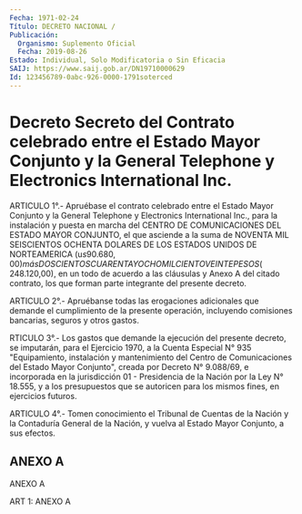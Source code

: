 ```yaml
---
Fecha: 1971-02-24
Título: DECRETO NACIONAL /
Publicación:
  Organismo: Suplemento Oficial
  Fecha: 2019-08-26
Estado: Individual, Solo Modificatoria o Sin Eficacia
SAIJ: https://www.saij.gob.ar/DN19710000629
Id: 123456789-0abc-926-0000-1791soterced
---
```

# Decreto Secreto del Contrato celebrado entre el Estado Mayor Conjunto y la General Telephone y Electronics International Inc.

<a id="1"></a>
ARTICULO 1°.- Apruébase el contrato celebrado entre el Estado Mayor Conjunto y la General Telephone y Electronics International Inc., para la instalación y puesta en marcha del CENTRO DE COMUNICACIONES DEL ESTADO MAYOR CONJUNTO, el que asciende a la suma de NOVENTA MIL SEISCIENTOS OCHENTA DOLARES DE LOS ESTADOS UNIDOS DE NORTEAMERICA (u$s 90.680,00) más DOSCIENTOS CUARENTA Y OCHO MIL CIENTO VEINTE PESOS ($ 248.120,00), en un todo de acuerdo a las cláusulas y Anexo A del citado contrato, los que forman parte integrante del presente decreto.

<a id="2"></a>
ARTICULO 2°.- Apruébanse todas las erogaciones adicionales que demande el cumplimiento de la presente operación, incluyendo comisiones bancarias, seguros y otros gastos.

<a id="3"></a>
RTICULO 3°.- Los gastos que demande la ejecución del presente decreto, se imputarán, para el Ejercicio 1970, a la Cuenta Especial N° 935 "Equipamiento, instalación y mantenimiento del Centro de Comunicaciones del Estado Mayor Conjunto", creada por Decreto N° 9.088/69, e incorporada en la jurisdicción 01 - Presidencia de la Nación por la Ley N° 18.555, y a los presupuestos que se autoricen para los mismos fines, en ejercicios futuros.

<a id="4"></a>
ARTICULO 4°.- Tomen conocimiento el Tribunal de Cuentas de la Nación y la Contaduría General de la Nación, y vuelva al Estado Mayor Conjunto, a sus efectos.

## ANEXO A

ANEXO A

<a id="1"></a>
ART 1: ANEXO A